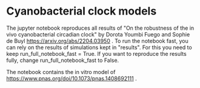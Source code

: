 # Cyanobacterial clock models

The jupyter notebook reproduces all results of "On the robustness of the in vivo cyanobacterial circadian clock" by Dorota Youmbi Fuego and Sophie de Buyl https://arxiv.org/abs/2204.03950 . To run the notebook fast, you can rely on the results of simulations kept in "results". For this you need to keep run_full_notebook_fast = True. If you want to reproduce the results fully, change run_full_notebook_fast to False. 

The notebook contains the in vitro model of https://www.pnas.org/doi/10.1073/pnas.1408692111 . 

